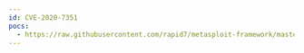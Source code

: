 ```yaml
---
id: CVE-2020-7351
pocs:
  - https://raw.githubusercontent.com/rapid7/metasploit-framework/master/modules/exploits/unix/webapp/trixbox_ce_endpoint_devicemap_rce.rb
---
```

